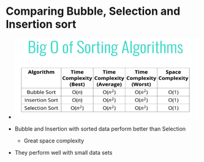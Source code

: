 # Comparing Bubble, Selection and Insertion sort

* ![compare](./compare.PNG) 

* Bubble and Insertion with sorted data perform better than Selection
    * Great space complexity 

* They perform well with small data sets